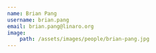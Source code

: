 ```yaml
---
name: Brian Pang
username: brian.pang
email: brian.pang@linaro.org
image:
    path: /assets/images/people/brian-pang.jpg
---
```

